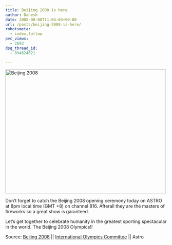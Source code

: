 ```yaml
---
title: Beijing 2008 is here
author: Danesh
date: 2008-08-08T11:04:03+00:00
url: /posts/beijing-2008-is-here/
robotsmeta:
  - index,follow
pvc_views:
  - 2692
dsq_thread_id:
  - 894624621

---
```

[<img loading="lazy" class="size-medium wp-image-770 alignnone" title="2008-olympic" src="/wp-content/uploads/2008/08/2008-olympic-500x387.jpg" alt="Beijing 2008" width="500" height="387" srcset="/wp-content/uploads/2008/08/2008-olympic-500x387.jpg 500w, /wp-content/uploads/2008/08/2008-olympic.jpg 559w" sizes="(max-width: 500px) 100vw, 500px" />][1]

Don&#8217;t forget to catch the Beijing 2008 opening ceremony today on ASTRO at 8pm local time (GMT +8) on channel 816. Afterall they are the masters of fireworks so a great show is garanteed.

Let&#8217;s get together to celebrate humanity in the greatest sporting spectacular in the world. The Beijing 2008 Olympics!!

Source: [Beijing 2008][2] || [International Olympics Committee][3] || Astro

 [1]: /wp-content/uploads/2008/08/2008-olympic.jpg
 [2]: http://en.beijing2008.cn/
 [3]: http://www.olympic.org/uk/index_uk.asp